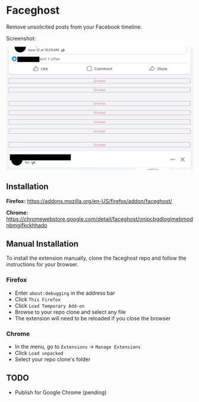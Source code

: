 # Faceghost

Remove unsolicited posts from your Facebook timeline.

Screenshot:

![Screenshot](fg-screenshot.png)


## Installation

**Firefox:** https://addons.mozilla.org/en-US/firefox/addon/faceghost/

**Chrome:** https://chromewebstore.google.com/detail/faceghost/onipcbgdlogimebmodnbmgifkckhhado

## Manual Installation

To install the extension manually, clone the faceghost repo and follow the instructions for your browser.

### Firefox
* Enter `about:debugging` in the address bar
* Click `This Firefox`
* Click `Load Temporary Add-on`
* Browse to your repo clone and select any file
* The extension will need to be reloaded if you close the browser

### Chrome
* In the menu, go to `Extensions` -> `Manage Extensions`
* Click `Load unpacked`
* Select your repo clone's folder

## TODO

* Publish for Google Chrome (pending)
